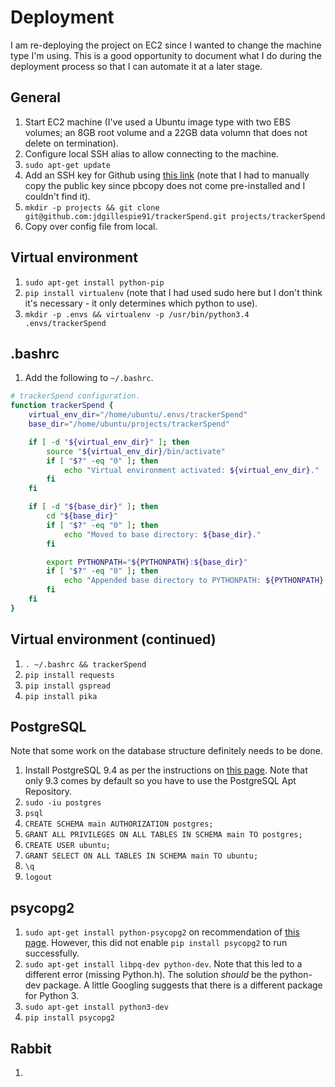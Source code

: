 # Deployment

I am re-deploying the project on EC2 since I wanted to change the machine type I'm using. This is a good opportunity to document what I do during the deployment process so that I can automate it at a later stage.

## General

1. Start EC2 machine (I've used a Ubuntu image type with two EBS volumes; an 8GB root volume and a 22GB data volumn that does not delete on termination).
2. Configure local SSH alias to allow connecting to the machine.
3. `sudo apt-get update`
4. Add an SSH key for Github using [this link](https://help.github.com/articles/generating-ssh-keys/) (note that I had to manually copy the public key since pbcopy does not come pre-installed and I couldn't find it).
5. `mkdir -p projects && git clone git@github.com:jdgillespie91/trackerSpend.git projects/trackerSpend`
6. Copy over config file from local.

## Virtual environment

1. `sudo apt-get install python-pip`
2. `pip install virtualenv` (note that I had used sudo here but I don't think it's necessary - it only determines which python to use).
3. `mkdir -p .envs && virtualenv -p /usr/bin/python3.4 .envs/trackerSpend`

## .bashrc

1. Add the following to `~/.bashrc`.
```bash
# trackerSpend configuration.
function trackerSpend {
    virtual_env_dir="/home/ubuntu/.envs/trackerSpend"
    base_dir="/home/ubuntu/projects/trackerSpend"

    if [ -d "${virtual_env_dir}" ]; then
        source "${virtual_env_dir}/bin/activate"
        if [ "$?" -eq "0" ]; then
            echo "Virtual environment activated: ${virtual_env_dir}."
        fi
    fi

    if [ -d "${base_dir}" ]; then
        cd "${base_dir}"
        if [ "$?" -eq "0" ]; then
            echo "Moved to base directory: ${base_dir}."
        fi  

        export PYTHONPATH="${PYTHONPATH}:${base_dir}"
        if [ "$?" -eq "0" ]; then
            echo "Appended base directory to PYTHONPATH: ${PYTHONPATH}."
        fi
    fi
}
```

## Virtual environment (continued)

1. `. ~/.bashrc && trackerSpend`
2. `pip install requests`
3. `pip install gspread`
4. `pip install pika`

## PostgreSQL

Note that some work on the database structure definitely needs to be done.

1. Install PostgreSQL 9.4 as per the instructions on [this page](http://www.postgresql.org/download/linux/ubuntu/). Note that only 9.3 comes by default so you have to use the PostgreSQL Apt Repository.
2. `sudo -iu postgres`
3. `psql`
4. `CREATE SCHEMA main AUTHORIZATION postgres;`
5. `GRANT ALL PRIVILEGES ON ALL TABLES IN SCHEMA main TO postgres;`
6. `CREATE USER ubuntu;`
7. `GRANT SELECT ON ALL TABLES IN SCHEMA main TO ubuntu;`
8. `\q`
9. `logout`

## psycopg2

1. `sudo apt-get install python-psycopg2` on recommendation of [this page](http://initd.org/psycopg/docs/install.html). However, this did not enable `pip install psycopg2` to run successfully.
2. `sudo apt-get install libpq-dev python-dev`. Note that this led to a different error (missing Python.h). The solution _should_ be the python-dev package. A little Googling suggests that there is a different package for Python 3.
3. `sudo apt-get install python3-dev`
4. `pip install psycopg2`

## Rabbit

1.
